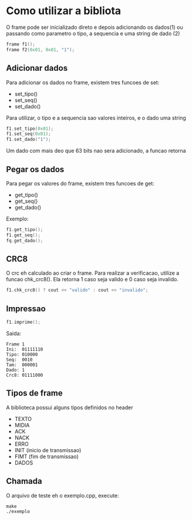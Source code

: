 # Como utilizar a bibliota

O frame pode ser inicializado direto e depois adicionando os dados(1) 
ou passando como parametro o tipo, a sequencia e uma string de dado (2)

```cpp
frame f1();
frame f2(0x01, 0x01, "1");

```

## Adicionar dados

Para adicionar os dados no frame, existem tres funcoes de set: 

- set\_tipo()
- set\_seq()
- set\_dado()

Para utilizar, o tipo e a sequencia sao valores inteiros, e o dado uma string

```cpp
f1.set_tipo(0x01);
f1.set_seq(0x01);
f1.set_dado("1");

```
Um dado com mais deo que 63 bits nao sera adicionado, a funcao retorna

## Pegar os dados

Para pegar os valores do frame, existem tres funcoes de get:

- get\_tipo()
- get\_seq()
- get\_dado()

Exemplo:

```cpp
f1.get_tipo();
f1.get_seq();
fq.get_dado();

```

## CRC8

O crc eh calculado ao criar o frame. Para realizar a verificacao, utilize a 
funcao chk\_crc8(). Ela retorna 1 caso seja valido e 0 caso seja invalido.

```cpp
f1.chk_crc8() ? cout << "valido" : cout << "invalido";
```

## Impressao

```cpp
f1.imprime();

```

Saida:

```
Frame 1
Ini:  01111110
Tipo: 010000
Seq:  0010
Tam:  000001
Dado: 1
Crc8: 01111000

```

## Tipos de frame
A biblioteca possui alguns tipos definidos no header

- TEXTO
- MIDIA
- ACK
- NACK
- ERRO
- INIT (inicio de transmissao)
- FIMT (fim de transmissao)
- DADOS

## Chamada
O arquivo de teste eh o exemplo.cpp, execute:

```
make
./exemplo
```
